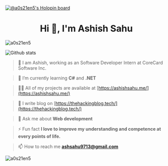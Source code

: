 [![@a0s21en5's Holopin board](https://holopin.io/api/user/board?user=a0s21en5)](https://holopin.io/@a0s21en5)

<h1 align="center">Hi 👋, I'm Ashish Sahu</h1>

<p align="left"> <img src="https://komarev.com/ghpvc/?username=a0s21en5&label=Profile%20views&color=0e75b6&style=flat" alt="a0s21en5" /> </p>

![Github stats](https://github-readme-stats.vercel.app/api?username=a0s21en5)

> 👀 I am Ashish, working as an Software Developer Intern at CoreCard Software Inc.

> 🌱 I’m currently learning **C#** and **.NET**

> 👨‍💻 All of my projects are available at [https://ashishsahu.me/](https://ashishsahu.me/)

> 📝 I write blog on [https://thehackingblog.tech/](https://thehackingblog.tech/)

> 💬 Ask me about **Web development**

> ⚡ Fun fact **I love to improve my understanding and competence at every points of life.**

> 📫 How to reach me **ashsahu9713@gmail.com**
 
<p><img align="center" src="https://github-readme-streak-stats.herokuapp.com/?user=a0s21en5&" alt="a0s21en5" /></p>
